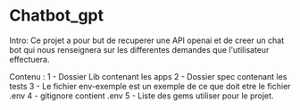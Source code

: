 # Chatbot_gpt

Intro: Ce projet a pour but de recuperer une API openai et de creer un chat bot qui nous renseignera sur les differentes demandes que l'utilisateur effectuera.

Contenu :
1 - Dossier Lib contenant les apps
2 - Dossier spec contenant les tests
3 - Le fichier env-exemple est un exemple de ce que doit etre le fichier .env
4 - gitignore contient .env
5 - Liste des gems utiliser pour le projet.